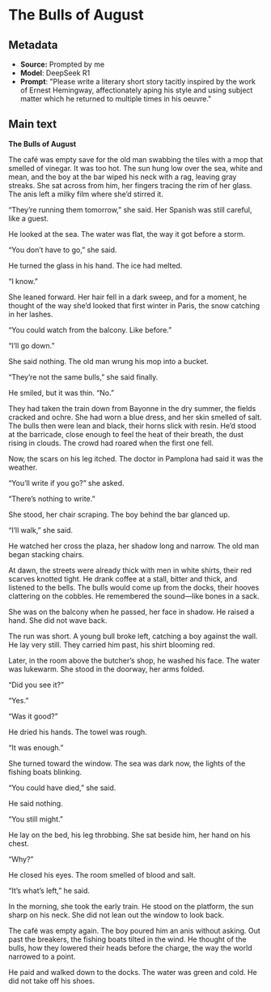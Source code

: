 # The Bulls of August

## Metadata

- **Source:** Prompted by me
- **Model**: DeepSeek R1
- **Prompt**: "Please write a literary short story tacitly inspired by the work of Ernest Hemingway, affectionately aping his style and using subject matter which he returned to multiple times in his oeuvre."

## Main text

**The Bulls of August**  

The café was empty save for the old man swabbing the tiles with a mop that smelled of vinegar. It was too hot. The sun hung low over the sea, white and mean, and the boy at the bar wiped his neck with a rag, leaving gray streaks. She sat across from him, her fingers tracing the rim of her glass. The anis left a milky film where she’d stirred it.  

“They’re running them tomorrow,” she said. Her Spanish was still careful, like a guest.  

He looked at the sea. The water was flat, the way it got before a storm.  

“You don’t have to go,” she said.  

He turned the glass in his hand. The ice had melted.  

“I know.”  

She leaned forward. Her hair fell in a dark sweep, and for a moment, he thought of the way she’d looked that first winter in Paris, the snow catching in her lashes.  

“You could watch from the balcony. Like before.”  

“I’ll go down.”  

She said nothing. The old man wrung his mop into a bucket.  

“They’re not the same bulls,” she said finally.  

He smiled, but it was thin. “No.”  

They had taken the train down from Bayonne in the dry summer, the fields cracked and ochre. She had worn a blue dress, and her skin smelled of salt. The bulls then were lean and black, their horns slick with resin. He’d stood at the barricade, close enough to feel the heat of their breath, the dust rising in clouds. The crowd had roared when the first one fell.  

Now, the scars on his leg itched. The doctor in Pamplona had said it was the weather.  

“You’ll write if you go?” she asked.  

“There’s nothing to write.”  

She stood, her chair scraping. The boy behind the bar glanced up.  

“I’ll walk,” she said.  

He watched her cross the plaza, her shadow long and narrow. The old man began stacking chairs.  

At dawn, the streets were already thick with men in white shirts, their red scarves knotted tight. He drank coffee at a stall, bitter and thick, and listened to the bells. The bulls would come up from the docks, their hooves clattering on the cobbles. He remembered the sound—like bones in a sack.  

She was on the balcony when he passed, her face in shadow. He raised a hand. She did not wave back.  

The run was short. A young bull broke left, catching a boy against the wall. He lay very still. They carried him past, his shirt blooming red.  

Later, in the room above the butcher’s shop, he washed his face. The water was lukewarm. She stood in the doorway, her arms folded.  

“Did you see it?”  

“Yes.”  

“Was it good?”  

He dried his hands. The towel was rough.  

“It was enough.”  

She turned toward the window. The sea was dark now, the lights of the fishing boats blinking.  

“You could have died,” she said.  

He said nothing.  

“You still might.”  

He lay on the bed, his leg throbbing. She sat beside him, her hand on his chest.  

“Why?”  

He closed his eyes. The room smelled of blood and salt.  

“It’s what’s left,” he said.  

In the morning, she took the early train. He stood on the platform, the sun sharp on his neck. She did not lean out the window to look back.  

The café was empty again. The boy poured him an anis without asking. Out past the breakers, the fishing boats tilted in the wind. He thought of the bulls, how they lowered their heads before the charge, the way the world narrowed to a point.  

He paid and walked down to the docks. The water was green and cold. He did not take off his shoes.